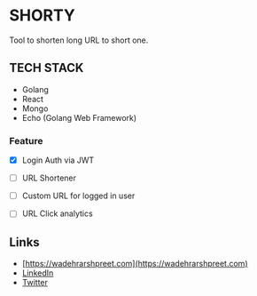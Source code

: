 # SHORTY

Tool to shorten long URL to short one.

## TECH STACK

- Golang
- React
- Mongo
- Echo (Golang Web Framework)


### Feature

- [x] Login Auth via JWT
- [ ] URL Shortener
- [ ] Custom URL for logged in user
- [ ] URL Click analytics



## Links
* [https://wadehrarshpreet.com](https://wadehrarshpreet.com)
* [LinkedIn](https://www.linkedin.com/in/wadehrarshpreet/)
* [Twitter](https://twitter.com/wadehrarshpreet/)

